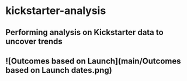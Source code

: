 # kickstarter-analysis
Performing analysis on Kickstarter data to uncover trends
---
![Outcomes based on Launch](main/Outcomes based on Launch dates.png)
---

